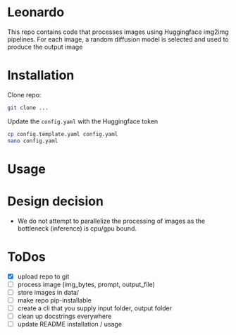 # Leonardo

This repo contains code that processes images using Huggingface img2img pipelines. For each image, a random diffusion
model is selected and used to produce the output image

# Installation

Clone repo:
```bash
git clone ...
```

Update the `config.yaml` with the Huggingface token
```bash
cp config.template.yaml config.yaml
nano config.yaml
```


# Usage


# Design decision

- We do not attempt to parallelize the processing of images as the bottleneck (inference) is cpu/gpu bound.

# ToDos
- [x] upload repo to git
- [ ] process image (img_bytes, prompt, output_file)
- [ ] store images in data/
- [ ] make repo pip-installable
- [ ] create a cli that you supply input folder, output folder
- [ ] clean up docstrings everywhere
- [ ] update README installation / usage
